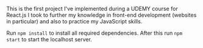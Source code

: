 This is the first project I've implemented during a UDEMY course for React.js I took to further my knowledge in front-end development (websites in particular) and also to practice my JavaScript skills.

Run `npm install` to install all required dependencies.
After this run `npm start` to start the localhost server.
